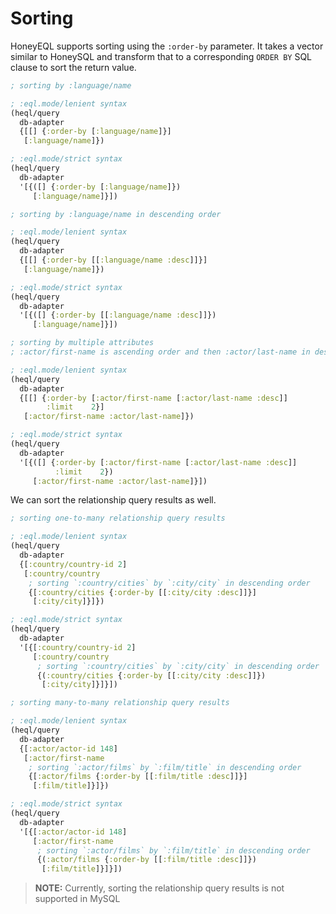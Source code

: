 # Sorting

HoneyEQL supports sorting using the `:order-by` parameter. It takes a vector similar to HoneySQL and transform that to a corresponding `ORDER BY` SQL clause to sort the return value.

```clojure
; sorting by :language/name

; :eql.mode/lenient syntax
(heql/query
  db-adapter
  {[[] {:order-by [:language/name]}]
   [:language/name]})

; :eql.mode/strict syntax
(heql/query
  db-adapter
  '[{([] {:order-by [:language/name]}) 
     [:language/name]}])
```

```clojure
; sorting by :language/name in descending order

; :eql.mode/lenient syntax
(heql/query
  db-adapter
  {[[] {:order-by [[:language/name :desc]]}]
   [:language/name]})

; :eql.mode/strict syntax
(heql/query
  db-adapter
  '[{([] {:order-by [[:language/name :desc]]})
     [:language/name]}])
```

```clojure
; sorting by multiple attributes
; :actor/first-name is ascending order and then :actor/last-name in descending order

; :eql.mode/lenient syntax
(heql/query
  db-adapter
  {[[] {:order-by [:actor/first-name [:actor/last-name :desc]]
        :limit    2}]
   [:actor/first-name :actor/last-name]})

; :eql.mode/strict syntax
(heql/query
  db-adapter
  '[{([] {:order-by [:actor/first-name [:actor/last-name :desc]]
          :limit    2}) 
     [:actor/first-name :actor/last-name]}])

```

We can sort the relationship query results as well.

```clojure
; sorting one-to-many relationship query results

; :eql.mode/lenient syntax
(heql/query
  db-adapter
  {[:country/country-id 2] 
   [:country/country
    ; sorting `:country/cities` by `:city/city` in descending order  
    {[:country/cities {:order-by [[:city/city :desc]]}] 
     [:city/city]}]})

; :eql.mode/strict syntax
(heql/query
  db-adapter
  '[{[:country/country-id 2] 
     [:country/country
      ; sorting `:country/cities` by `:city/city` in descending order  
      {(:country/cities {:order-by [[:city/city :desc]]}) 
       [:city/city]}]}])
```

```clojure
; sorting many-to-many relationship query results

; :eql.mode/lenient syntax
(heql/query
  db-adapter
  {[:actor/actor-id 148] 
   [:actor/first-name
    ; sorting `:actor/films` by `:film/title` in descending order   
    {[:actor/films {:order-by [[:film/title :desc]]}] 
     [:film/title]}]})

; :eql.mode/strict syntax
(heql/query
  db-adapter
  '[{[:actor/actor-id 148] 
     [:actor/first-name
      ; sorting `:actor/films` by `:film/title` in descending order   
      {(:actor/films {:order-by [[:film/title :desc]]}) 
       [:film/title]}]}])
```

> **NOTE:** Currently, sorting the relationship query results is not supported in MySQL



